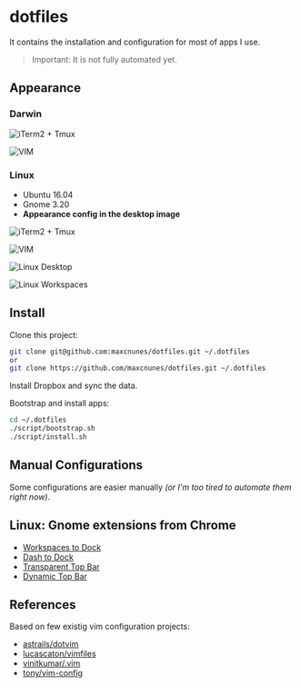 dotfiles
==========

It contains the installation and configuration for most of apps I use.

> Important: It is not fully automated yet.

## Appearance

### Darwin

![**iTerm2 + Tmux**](https://raw.githubusercontent.com/maxcnunes/dotfiles/master/images/darwin_iterm2+tmux.png)

![**VIM**](https://raw.githubusercontent.com/maxcnunes/dotfiles/master/images/darwin_vim.png)

### Linux

* Ubuntu 16.04
* Gnome 3.20
* **Appearance config in the desktop image**

![**iTerm2 + Tmux**](https://raw.githubusercontent.com/maxcnunes/dotfiles/master/images/linux_gnome-terminal+tmux.png)

![**VIM**](https://raw.githubusercontent.com/maxcnunes/dotfiles/master/images/linux_vim.png)

![**Linux Desktop**](https://raw.githubusercontent.com/maxcnunes/dotfiles/master/images/linux_desktop.png)

![**Linux Workspaces**](https://raw.githubusercontent.com/maxcnunes/dotfiles/master/images/linux_workspaces.png)

## Install
Clone this project:

```bash
git clone git@github.com:maxcnunes/dotfiles.git ~/.dotfiles
or
git clone https://github.com/maxcnunes/dotfiles.git ~/.dotfiles
```

Install Dropbox and sync the data.

Bootstrap and install apps:

```bash
cd ~/.dotfiles
./script/bootstrap.sh
./script/install.sh
```

## Manual Configurations

Some configurations are easier manually *(or I'm too tired to automate them right now)*.

## Linux: Gnome extensions from Chrome

* [Workspaces to Dock](https://extensions.gnome.org/extension/427/workspaces-to-dock/)
* [Dash to Dock](https://extensions.gnome.org/extension/307/dash-to-dock/)
* [Transparent Top Bar](https://extensions.gnome.org/extension/857/transparent-top-bar/)
* [Dynamic Top Bar](https://extensions.gnome.org/extension/885/dynamic-top-bar/)

## References

Based on few existig vim configuration projects:

- [astrails/dotvim](https://github.com/astrails/dotvim)
- [lucascaton/vimfiles](https://github.com/lucascaton/vimfiles)
- [vinitkumar/.vim](https://github.com/vinitkumar/.vim)
- [tony/vim-config](https://github.com/tony/vim-config)
